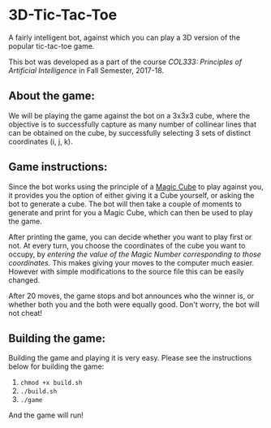 # 3D-Tic-Tac-Toe

A fairly intelligent bot, against which you can play a 3D version of the popular tic-tac-toe game.

This bot was developed as a part of the course *COL333: Principles of Artificial Intelligence* in Fall Semester, 2017-18. 

## About the game:
We will be playing the game against the bot on a 3x3x3 cube, where the objective is to successfully capture as many number of collinear lines that can be obtained on the cube, by successfully selecting 3 sets of distinct coordinates (i, j, k).

## Game instructions:
Since the bot works using the principle of a [Magic Cube](https://en.wikipedia.org/wiki/Magic_cube) to play against you, it provides you the option of either giving it a Cube yourself, or asking the bot to generate a cube. The bot will then take a couple of moments to generate and print for you a Magic Cube, which can then be used to play the game.

After printing the game, you can decide whether you want to play first or not. At every turn, you choose the coordinates of the cube you want to occupy, by *entering the value of the Magic Number corresponding to those coordinates.* This makes giving your moves to the computer much easier. However with simple modifications to the source file this can be easily changed. 

After 20 moves, the game stops and bot announces who the winner is, or whether both you and the both were equally good. Don't worry, the bot will not cheat!

## Building the game:
Building the game and playing it is very easy. Please see the instructions below for building the game:

1. `chmod +x build.sh`
2. `./build.sh`
3. `./game`

And the game will run! 
